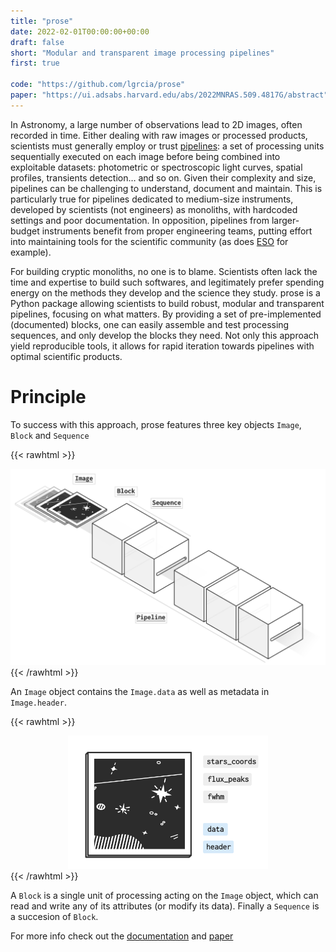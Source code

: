 ```yaml
---
title: "prose"
date: 2022-02-01T00:00:00+00:00
draft: false
short: "Modular and transparent image processing pipelines"
first: true

code: "https://github.com/lgrcia/prose"
paper: "https://ui.adsabs.harvard.edu/abs/2022MNRAS.509.4817G/abstract"
---
```


In Astronomy, a large number of observations lead to 2D images, often recorded in time. Either dealing with raw images or processed products, scientists must generally employ or trust [pipelines](https://en.wikipedia.org/wiki/Pipeline_(computing)): a set of processing units sequentially executed on each image before being combined into exploitable datasets: photometric or spectroscopic light curves, spatial profiles, transients detection… and so on. Given their complexity and size, pipelines can be challenging to understand, document and maintain. This is particularly true for pipelines dedicated to medium-size instruments, developed by scientists (not engineers) as monoliths, with hardcoded settings and poor documentation. In opposition, pipelines from larger-budget instruments benefit from proper engineering teams, putting effort into maintaining tools for the scientific community (as does [ESO](https://www.eso.org/public/) for example). 

For building cryptic monoliths, no one is to blame. Scientists often lack the time and expertise to build such softwares, and legitimately prefer spending energy on the methods they develop and the science they study. prose is a Python package allowing scientists to build robust, modular and transparent pipelines, focusing on what matters. By providing a set of pre-implemented (documented) blocks, one can easily assemble and test processing sequences, and only develop the blocks they need. Not only this approach yield reproducible tools, it allows for rapid iteration towards pipelines with optimal scientific products.

# Principle

To success with this approach, prose features three key objects `Image`, `Block` and `Sequence`

{{< rawhtml >}}
<div style="text-align:center">
    <img src="/images/pipeline.png" width="650px"></img>
</div>
{{< /rawhtml >}}

An `Image` object contains the `Image.data` as well as metadata in `Image.header`.

{{< rawhtml >}}
<div style="text-align:center">
 <img src="/images/image.png" width="320px"></img>
</div>
{{< /rawhtml >}}

A `Block` is a single unit of processing acting on the `Image` object, which can read and write any of its attributes (or modify its data). Finally a `Sequence` is a succesion of `Block`.


For more info check out the [documentation](https://lgrcia.github.io/prose-docs) and [paper](https://ui.adsabs.harvard.edu/abs/2022MNRAS.509.4817G/abstract)